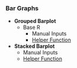 ### Bar Graphs
- **Grouped Barplot**
  - Base R
    - Manual Inputs
    - [Helper Function](https://github.com/WANG-JIAYIs/Sample-Code-for-BT1101/blob/fcf5031fae2222aeb846c8382856c704e3a2b0cd/%5BSC%5D%20Descriptive%20Analytics/%5BSC%5D%20Data%20Visualisation/%5BHF%5D%20Grouped%20Barplot)
- **Stacked Barplot**
  - Manual Inputs
  - [Helper Function](https://github.com/WANG-JIAYIs/Sample-Code-for-BT1101/blob/fcf5031fae2222aeb846c8382856c704e3a2b0cd/%5BSC%5D%20Descriptive%20Analytics/%5BSC%5D%20Data%20Visualisation/%5BHF%5D%20Stacked%20Barplot)
